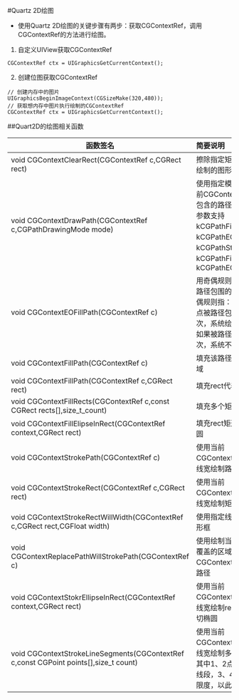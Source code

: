 #Quartz 2D绘图
- 使用Quartz 2D绘图的关键步骤有两步：获取CGContextRef，调用CGContextRef的方法进行绘图。
1. 自定义UIView获取CGContextRef
```Object-C
CGContextRef ctx = UIGraphicsGetCurrentContext();
```
2. 创建位图获取CGContextRef 
>
```Object-C
// 创建内存中的图片
UIGraphicsBeginImageContext(CGSizeMake(320,480));
// 获取想内存中图片执行绘制的CGContextRef
CGContextRef ctx = UIGraphicsGetCurrentContext();
```
##Quart2D的绘图相关函数

|**函数签名**|**简要说明**|
|---|:---|
|void CGContextClearRect(CGContextRef c,CGRect rect)|擦除指定矩形区域上绘制的图形|
|void CGContextDrawPath(CGContextRef c,CGPathDrawingMode mode)|使用指定模式绘制当前CGContextRef中所包含的路径。第二个参数支持kCGPathFill、kCGPathEOFill、kCGPathStroke、kCGPathFillStroke、kCGPathEOFillStroke|
|void CGContextEOFillPath(CGContextRef c)|用奇偶规则来填充该路径包围的区域，奇偶规则指：如果某个点被路径包围了奇数次，系统绘制该点：如果被路径包围偶数次，系统不绘制该点|
|void CGContextFillPath(CGContextRef c)|填充该路径包围的区域|
|void CGContextFillPath(CGContextRef c,CGRect rect)|填充rect代表的矩形|
|void CGContextFillRects(CGContextRef c,const CGRect rects[],size_t_count)|填充多个矩形|
|void CGContextFillElipseInRect(CGContextRef context,CGRect rect)|填充rect矩形的内切椭圆|
|void CGContextStrokePath(CGContextRef c)|使用当前CGContextRef设置的线宽绘制路径|
|void CGContextStrokeRect(CGContextRef c,CGRect rect)|使用当前CGContextRef设置的线宽绘制矩型|
|void CGContextStrokeRectWillWidth(CGContextRef c,CGRect rect,CGFloat width)|使用指定线宽绘制矩形框|
|void CGContextReplacePathWillStrokePath(CGContextRef c)|使用绘制当前路径时覆盖的区域作为当前CGContextRef中的新路径|
|void CGContextStokrEllipseInRect(CGContextRef context,CGRect rect)|使用当前CGContextRef设置的线宽绘制rect矩形的内切椭圆|
|void CGContextStrokeLineSegments(CGContextRef c,const CGPoint points[],size_t count)|使用当前CGContextRef设置的线宽绘制多条线段，其中1、2点组成一个线段，3、4组成一条限度，以此类推|

